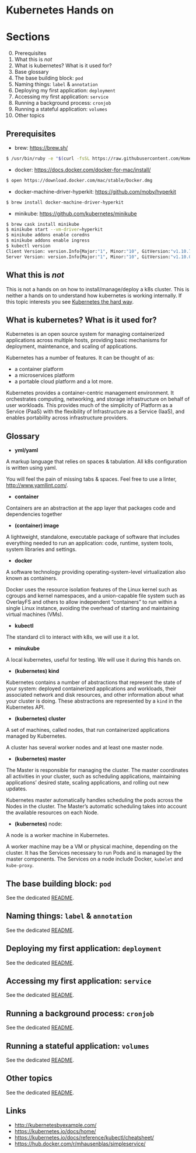 # Kubernetes Hands on

# Sections

0. Prerequisites
1. What this is *not*
2. What is kubernetes? What is it used for?
3. Base glossary
4. The base building block: `pod`
5. Naming things: `label` & `annotation`
6. Deploying my first application: `deployment`
7. Accessing my first application: `service`
8. Running a background process: `cronjob`
9. Running a stateful application: `volumes`
10. Other topics

## Prerequisites

* brew: https://brew.sh/

```bash
$ /usr/bin/ruby -e "$(curl -fsSL https://raw.githubusercontent.com/Homebrew/install/master/install)"
```

* docker: https://docs.docker.com/docker-for-mac/install/

```bash
$ open https://download.docker.com/mac/stable/Docker.dmg
```

* docker-machine-driver-hyperkit: https://github.com/moby/hyperkit

```bash
$ brew install docker-machine-driver-hyperkit
```

* minikube: https://github.com/kubernetes/minikube

```bash
$ brew cask install minikube
$ minikube start --vm-driver=hyperkit
$ minikube addons enable coredns
$ minikube addons enable ingress
$ kubectl version
Client Version: version.Info{Major:"1", Minor:"10", GitVersion:"v1.10.7", GitCommit:"0c38c362511b20a098d7cd855f1314dad92c2780", GitTreeState:"clean", BuildDate:"2018-08-20T10:09:03Z", GoVersion:"go1.9.3", Compiler:"gc", Platform:"darwin/amd64"}
Server Version: version.Info{Major:"1", Minor:"10", GitVersion:"v1.10.0", GitCommit:"fc32d2f3698e36b93322a3465f63a14e9f0eaead", GitTreeState:"clean", BuildDate:"2018-03-26T16:44:10Z", GoVersion:"go1.9.3", Compiler:"gc", Platform:"linux/amd64"}
```

## What this is *not*

This is not a hands on on how to install/manage/deploy a k8s cluster.
This is neither a hands on to understand how kubernetes is working internally.
If this topic interests you see [Kubernetes the hard way](https://github.com/kelseyhightower/kubernetes-the-hard-way).

## What is kubernetes? What is it used for?

Kubernetes is an open source system for managing containerized applications across multiple hosts, providing basic mechanisms for deployment, maintenance, and scaling of applications.

Kubernetes has a number of features. It can be thought of as:

* a container platform
* a microservices platform
* a portable cloud platform and a lot more.

Kubernetes provides a container-centric management environment. It orchestrates computing, networking, and storage infrastructure on behalf of user workloads. This provides much of the simplicity of Platform as a Service (PaaS) with the flexibility of Infrastructure as a Service (IaaS), and enables portability across infrastructure providers.

## Glossary

* **yml/yaml**

A markup language that relies on spaces & tabulation. All k8s configuration is written using yaml.

You will feel the pain of missing tabs & spaces.
Feel free to use a linter, http://www.yamllint.com/.

* **container**

Containers are an abstraction at the app layer that packages code and dependencies together

* **(container) image**

A lightweight, standalone, executable package of software that includes everything needed to run an application: code, runtime, system tools, system libraries and settings.

* **docker**

A software technology providing operating-system-level virtualization also known as containers.

Docker uses the resource isolation features of the Linux kernel such as cgroups and kernel namespaces, and a union-capable file system such as OverlayFS and others to allow independent “containers” to run within a single Linux instance, avoiding the overhead of starting and maintaining virtual machines (VMs).

* **kubectl**

The standard cli to interact with k8s, we will use it a lot.

* **minukube**

A local kubernetes, useful for testing. We will use it during this hands on.

* **(kubernetes) kind**

Kubernetes contains a number of abstractions that represent the state of your system: deployed containerized applications and workloads, their associated network and disk resources, and other information about what your cluster is doing. These abstractions are represented by a `kind` in the Kubernetes API.

* **(kubernetes) cluster**

A set of machines, called nodes, that run containerized applications managed by Kubernetes.

A cluster has several worker nodes and at least one master node.

* **(kubernetes) master**

The Master is responsible for managing the cluster. The master coordinates all activities in your cluster, such as scheduling applications, maintaining applications’ desired state, scaling applications, and rolling out new updates.

Kubernetes master automatically handles scheduling the pods across the Nodes in the cluster. The Master’s automatic scheduling takes into account the available resources on each Node.

* **(kubernetes)** node:

A node is a worker machine in Kubernetes.

A worker machine may be a VM or physical machine, depending on the cluster. It has the Services necessary to run Pods and is managed by the master components. The Services on a node include Docker, `kubelet` and `kube-proxy`.

## The base building block: `pod`

See the dedicated [README](04-pods).

## Naming things: `label` & `annotation`

See the dedicated [README](05-label-annotation).

## Deploying my first application: `deployment`

See the dedicated [README](06-deployment).

## Accessing my first application: `service`

See the dedicated [README](07-service).

## Running a background process: `cronjob`

See the dedicated [README](08-cronjob).

## Running a stateful application: `volumes`

See the dedicated [README](09-volumes).

## Other topics

See the dedicated [README](10-other-topics).

## Links

* http://kubernetesbyexample.com/
* https://kubernetes.io/docs/home/
* https://kubernetes.io/docs/reference/kubectl/cheatsheet/
* https://hub.docker.com/r/mhausenblas/simpleservice/
